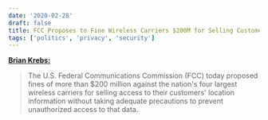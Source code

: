 ```yaml
---
date: '2020-02-28'
draft: false
title: FCC Proposes to Fine Wireless Carriers $200M for Selling Customer Location Data
tags: ['politics', 'privacy', 'security']
---
```


**[Brian Krebs:](https://krebsonsecurity.com/2020/02/fcc-proposes-to-fine-wireless-carriers-200m-for-selling-customer-location-data/)**

> The U.S. Federal Communications Commission (FCC) today proposed fines of more than $200 million against the nation's four largest wireless carriers for selling access to their customers' location information without taking adequate precautions to prevent unauthorized access to that data.<!-- excerpt -->
